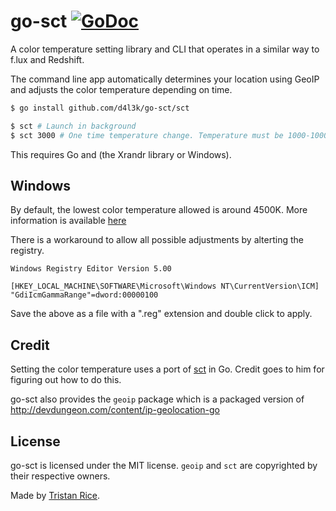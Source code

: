 # go-sct [![GoDoc](https://godoc.org/github.com/d4l3k/go-sct?status.svg)](https://godoc.org/github.com/d4l3k/go-sct)

A color temperature setting library and CLI that operates in a similar way to f.lux and Redshift.

The command line app automatically determines your location using GeoIP and adjusts the color temperature depending on time.

```sh
$ go install github.com/d4l3k/go-sct/sct

$ sct # Launch in background
$ sct 3000 # One time temperature change. Temperature must be 1000-10000.
```
This requires Go and (the Xrandr library or Windows).

## Windows
By default, the lowest color temperature allowed is around 4500K. More
information is available [here](http://jonls.dk/2010/09/windows-gamma-adjustments/)

There is a workaround to allow all possible adjustments by alterting the registry.

```
Windows Registry Editor Version 5.00

[HKEY_LOCAL_MACHINE\SOFTWARE\Microsoft\Windows NT\CurrentVersion\ICM]
"GdiIcmGammaRange"=dword:00000100
```
Save the above as a file with a ".reg" extension and double click to apply.

## Credit
Setting the color temperature uses a port of [sct](http://www.tedunangst.com/flak/post/sct-set-color-temperature) in Go. Credit goes to him for figuring out how to do this.

go-sct also provides the `geoip` package which is a packaged version of
http://devdungeon.com/content/ip-geolocation-go

## License
go-sct is licensed under the MIT license. `geoip` and `sct` are copyrighted by their respective owners.

Made by [Tristan Rice](https://fn.lc).
